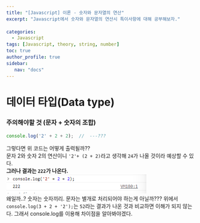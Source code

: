 ```yaml
---
title: "[Javascript] 이론 - 숫자와 문자열의 연산"
excerpt: "Javascript에서 숫자와 문자열의 연산시 특이사항에 대해 공부해보자."

categories: 
  - Javascript
tags: [Javascript, theory, string, number]
toc: true
author_profile: true 
sidebar:
   nav: "docs"
---
```


# 데이터 타입(Data type)



### 주의해야할 것 (문자 + 숫자의 조합)
```javascript
console.log('2' + 2 + 2);  //  ---???
```
그렇다면 위 코드는 어떻게 출력될까??<br> 문자 2와 숫자 2의 연산이니 `'2'+ (2 + 2)`라고 생각해 `24`가 나올 것이라 예상할 수 있다. <br> **그러나 결과는 `222`가 나온다.**<br>
<img src="/assets/images/20221018/stringnumber.png"> <br>
왜일까..? 숫자는 숫자끼리. 문자는 별개로 처리되어야 하는게 아닐까??? 위에서 `console.log(3 + 2 + '2');`는 `52`라는 결과가 나온 것과 비교하면 이해가 되지 않는다. 그래서 console.log를 이용해 차이점을 알아봐야겠다.